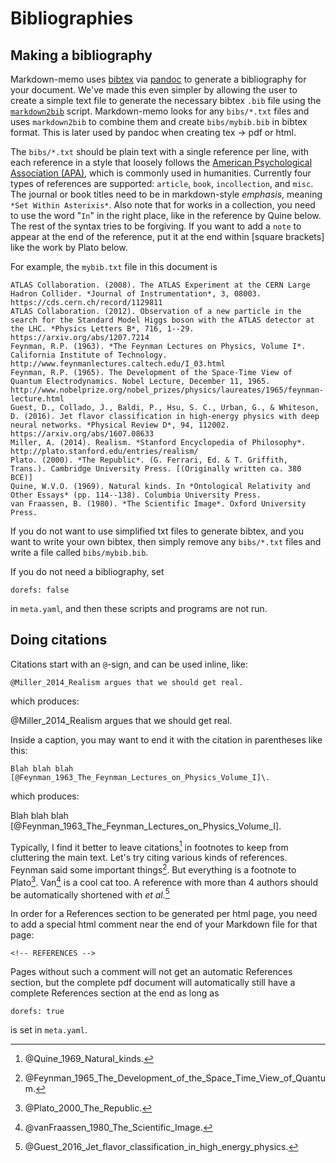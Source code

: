 Bibliographies
===============================================================================

<!-- PAGETOC -->

Making a bibliography
-------------------------------------------------------------------------------

Markdown-memo uses [bibtex](https://en.wikipedia.org/wiki/BibTeX) 
via [pandoc](http://pandoc.org/) to generate a bibliography for your document.
We've made this even simpler by allowing the user to create a simple text
file to generate the necessary bibtex `.bib` file using the
[`markdown2bib`](https://github.com/rreece/markdown2bib) script.
Markdown-memo looks for any `bibs/*.txt` files and uses `markdown2bib`
to combine them and create `bibs/mybib.bib` in bibtex format.
This is later used by pandoc when creating tex $\rightarrow$ pdf
or html.

The `bibs/*.txt` should be plain text with a single reference per line,
with each reference in a style that loosely follows the
[American Psychological Association (APA)](http://www.library.arizona.edu/search/reference/citation-apa.html),
which is commonly used in humanities.
Currently four types of references are supported: `article`, `book`, `incollection`, and `misc`.
The journal or book titles need to be in markdown-style *emphasis*, meaning `*Set Within Asterixis*`. 
Also note that for works in a collection, you need to use the word "`In`"
in the right place, like in the reference by Quine below.
The rest of the syntax tries to be forgiving.
If you want to add a `note` to appear at the end of the reference,
put it at the end within [square brackets] like the work by
Plato below.

For example, the `mybib.txt` file in this document is

    ATLAS Collaboration. (2008). The ATLAS Experiment at the CERN Large Hadron Collider. *Journal of Instrumentation*, 3, 08003. https://cds.cern.ch/record/1129811
    ATLAS Collaboration. (2012). Observation of a new particle in the search for the Standard Model Higgs boson with the ATLAS detector at the LHC. *Physics Letters B*, 716, 1--29. https://arxiv.org/abs/1207.7214
    Feynman, R.P. (1963). *The Feynman Lectures on Physics, Volume I*. California Institute of Technology. http://www.feynmanlectures.caltech.edu/I_03.html
    Feynman, R.P. (1965). The Development of the Space-Time View of Quantum Electrodynamics. Nobel Lecture, December 11, 1965. http://www.nobelprize.org/nobel_prizes/physics/laureates/1965/feynman-lecture.html
    Guest, D., Collado, J., Baldi, P., Hsu, S. C., Urban, G., & Whiteson, D. (2016). Jet flavor classification in high-energy physics with deep neural networks. *Physical Review D*, 94, 112002. https://arxiv.org/abs/1607.08633
    Miller, A. (2014). Realism. *Stanford Encyclopedia of Philosophy*. http://plato.stanford.edu/entries/realism/
    Plato. (2000). *The Republic*. (G. Ferrari, Ed. & T. Griffith, Trans.). Cambridge University Press. [(Originally written ca. 380 BCE)]
    Quine, W.V.O. (1969). Natural kinds. In *Ontological Relativity and Other Essays* (pp. 114--138). Columbia University Press.
    van Fraassen, B. (1980). *The Scientific Image*. Oxford University Press.

If you do not want to use simplified txt files to generate bibtex,
and you want to write your own bibtex,
then simply remove any `bibs/*.txt` files
and write a file called `bibs/mybib.bib`.

If you do not need a bibliography, set

    dorefs: false

in `meta.yaml`, and then these scripts and programs are not run.


Doing citations
-------------------------------------------------------------------------------

Citations start with an `@`-sign, and can be used inline, like:

    @Miller_2014_Realism argues that we should get real.

which produces:

@Miller_2014_Realism argues that we should get real.

Inside a caption, you may want to end it with the citation in parentheses
like this:

    Blah blah blah [@Feynman_1963_The_Feynman_Lectures_on_Physics_Volume_I]\.

which produces:

Blah blah blah [@Feynman_1963_The_Feynman_Lectures_on_Physics_Volume_I]\.

Typically, I find it better to leave citations[^Quine1969] in footnotes to keep from
cluttering the main text.
Let's try citing various kinds of references.
Feynman said some important things[^Feynman1965].
But everything is a footnote to Plato[^Plato2000].
Van[^vanFraassen1980] is a cool cat too.
A reference with more than 4 authors should be automatically shortened with
*et al.*[^Guest2016]

In order for a References section to be generated per html page, you need to
add a special html comment near the end of your Markdown file for that page:

    <!-- REFERENCES -->

Pages without such a comment will not get an automatic References section,
but the complete pdf document will automatically still have a complete References
section at the end as long as

    dorefs: true

is set in `meta.yaml`.


[^Feynman1965]: @Feynman_1965_The_Development_of_the_Space_Time_View_of_Quantum\.
[^Guest2016]: @Guest_2016_Jet_flavor_classification_in_high_energy_physics\.
[^Plato2000]: @Plato_2000_The_Republic\.
[^Quine1969]: @Quine_1969_Natural_kinds\.
[^vanFraassen1980]: @vanFraassen_1980_The_Scientific_Image\.


<!-- REFERENCES -->
